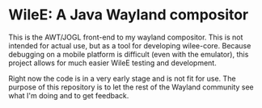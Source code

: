 # WileE: A Java Wayland compositor

This is the AWT/JOGL front-end to my wayland compositor.  This is not intended
for actual use, but as a tool for developing wilee-core.  Because debugging
on a mobile platform is difficult (even with the emulator), this project allows
for much easier WileE testing and development.

Right now the code is in a very early stage and is not fit for use.  The
purpose of this repository is to let the rest of the Wayland community see what
I'm doing and to get feedback.

